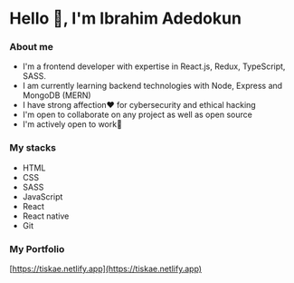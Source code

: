# Hello 👋, I'm Ibrahim Adedokun

### About me

- I'm a frontend developer with expertise in React.js, Redux, TypeScript, SASS.
- I am currently learning backend technologies with Node, Express and MongoDB (MERN)
- I have strong affection❤ for cybersecurity and ethical hacking
- I'm open to collaborate on any project as well as open source
- I'm actively open to work💪

### My stacks

- HTML
- CSS
- SASS
- JavaScript
- React
- React native
- Git

### My Portfolio

[https://tiskae.netlify.app](https://tiskae.netlify.app)
